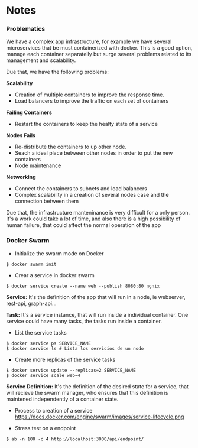 # Notes

### Problematics

We have a complex app infrastructure, for example we have several microservices that be must 
containerized with docker. This is a good option, manage each container separatelly
but surge several problems related to its management and scalability.

Due that, we have the following problems:

**Scalability**
- Creation of multiple containers to improve the response time.
- Load balancers to improve the traffic on each set of containers

**Failing Containers**
- Restart the containers to keep the healty state of a service

**Nodes Fails**
- Re-distribute the containers to up other node.
- Seach a ideal place between other nodes in order to put the new containers
- Node maintenance

**Networking**
- Connect the containers to subnets and load balancers
- Complex scalability in a creation of several nodes case and the connection between them

Due that, the infrastructure manteninance is very difficult for a only person.
It's a work could take a lot of time, and also there is a high possibility of
human failure, that could affect the normal operation of the app


### Docker Swarm

- Initialize the swarm mode on Docker

```
$ docker swarm init
```

- Crear a service in docker swarm

```
$ docker service create --name web --publish 8080:80 ngnix 
```

**Service:**
It's the definition of the app that will run in a node, ie webserver, rest-api, graph-api...

**Task:**
It's a service instance, that will run inside a individual container.
One service could have many tasks, the tasks run inside a container.

- List the service tasks

```
$ docker service ps SERVICE_NAME
$ docker service ls # Lista los servicios de un nodo 
```

- Create more replicas of the service tasks

```
$ docker service update --replicas=2 SERVICE_NAME
$ docker service scale web=4
```

**Service Definition:**
It's the definition of the desired state for a service, that will recieve the swarm manager,
who ensures that this definition is maintened independently of a container state.

- Process to creation of a service
https://docs.docker.com/engine/swarm/images/service-lifecycle.png

- Stress test on a endpoint
```
$ ab -n 100 -c 4 http://localhost:3000/api/endpoint/
```

